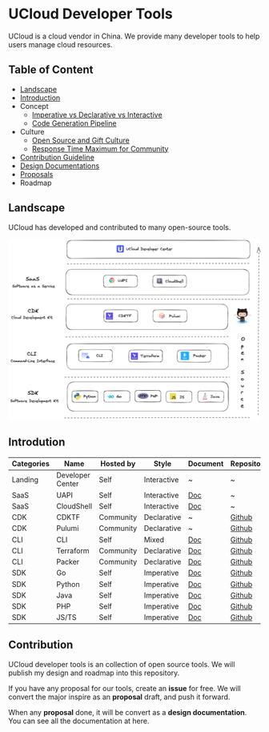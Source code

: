 # UCloud Developer Tools

UCloud is a cloud vendor in China. We provide many developer tools to help users manage cloud resources.

## Table of Content

- [Landscape](#Landscape)
- [Introduction](#Introdution)
- Concept
  - [Imperative vs Declarative vs Interactive](./concept/architectural-styles.md)
  - [Code Generation Pipeline](./concept/code-generation-pipeline.md)
- Culture
  - [Open Source and Gift Culture](./culture/open-source.md)
  - [Response Time Maximum for Community](./culture/rtm-for-community.md)
- [Contribution Guideline](#Contribution)
- [Design Documentations](./design)
- [Proposals](./proposals)
- Roadmap

## Landscape

UCloud has developed and contributed to many open-source tools.

![Landscape](./images/landscape.png)

## Introdution

| Categories | Name             | Hosted by | Style       | Document                                               | Repository                                                   | State                                                     |
| ---------- | ---------------- | --------- | ----------- | ------------------------------------------------------ | ------------------------------------------------------------ | --------------------------------------------------------- |
| Landing    | Developer Center | Self      | Interactive | ~                                                      | ~                                                            | [Prototyping](./culture/rtm-for-community.md#Prototyping) |
| SaaS       | UAPI             | Self      | Interactive | [Doc](https://docs.ucloud.cn/uapi/README)              | ~                                                            | [Active](./culture/rtm-for-community.md#Active)           |
| SaaS       | CloudShell       | Self      | Interactive | [Doc](https://docs.ucloud.cn/cloudshell/README)        | ~                                                            | [Refactoring](./culture/rtm-for-community.md#Refactoring) |
| CDK        | CDKTF            | Community | Declarative | ~                                                      | [Github](https://github.com/hashicorp/terraform-cdk)         | [Active](./culture/rtm-for-community.md#Active)           |
| CDK        | Pulumi           | Community | Declarative | ~                                                      | [Github](https://github.com/pulumi/pulumi-ucloud)            | [Prototyping](./culture/rtm-for-community.md#Prototyping) |
| CLI        | CLI              | Self      | Mixed       | [Doc](https://docs.ucloud.cn/cli/README)               | [Github](https://github.com/ucloud/cli)                      | [Refactoring](./culture/rtm-for-community.md#Refactoring) |
| CLI        | Terraform        | Community | Declarative | [Doc](https://docs.ucloud.cn/terraform/README)         | [Github](https://github.com/ucloud/terraform-provider-ucloud) | [Active](./culture/rtm-for-community.md#Active)           |
| CLI        | Packer           | Community | Declarative | [Doc](https://docs.ucloud.cn/uhost/guide/image/packer) | [Github](https://github.com/hashicorp/packer/blob/master/website/content/docs/builders/ucloud-uhost.mdx) | [Active](./culture/rtm-for-community.md#Active)           |
| SDK        | Go               | Self      | Imperative  | [Doc](https://docs.ucloud.cn/opensdk-go/)              | [Github](https://github.com/ucloud/ucloud-sdk-go)            | [Active](./culture/rtm-for-community.md#Active)           |
| SDK        | Python           | Self      | Imperative  | [Doc](https://docs.ucloud.cn/opensdk-python/)          | [Github](https://github.com/ucloud/ucloud-sdk-python3)       | [Active](./culture/rtm-for-community.md#Active)           |
| SDK        | Java             | Self      | Imperative  | [Doc](https://docs.ucloud.cn/opensdk-java/)            | [Github](https://github.com/ucloud/ucloud-sdk-java)          | [Active](./culture/rtm-for-community.md#Active)           |
| SDK        | PHP              | Self      | Imperative  | [Doc](https://docs.ucloud.cn/opensdk-php/)             | [Github](https://github.com/ucloud/ucloud-sdk-php)           | [Active](./culture/rtm-for-community.md#Active)           |
| SDK        | JS/TS            | Self      | Imperative  | [Doc](https://docs.ucloud.cn/opensdk-js/)              | [Github](https://github.com/ucloud/ucloud-sdk-js)            | [Active](./culture/rtm-for-community.md#Active)           |

## Contribution

UCloud developer tools is an collection of open source tools. We will publish my design and roadmap into this repository.

If you have any proposal for our tools, create an **issue** for free. We will convert the major inspire as an **proposal** draft, and push it forward.

When any **proposal** done, it will be convert as a **design documentation**. You can see all the documentation at here.

